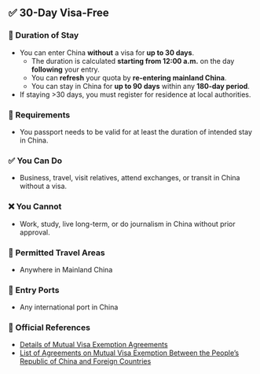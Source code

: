 ## ✅ 30-Day Visa-Free

### 📅  Duration of Stay

- You can enter China **without** a visa for **up to 30 days**.
    - The duration is calculated **starting from 12:00 a.m.** on the day **following** your entry.
    - You can **refresh** your quota by **re-entering mainland China**.
    - You can stay in China for **up to 90 days** within any **180-day period**.
- If staying >30 days, you must register for residence at local authorities.

### 🛂 Requirements

- You passport needs to be valid for at least the duration of intended stay in China.

### ✅ You Can Do

- Business, travel, visit relatives, attend exchanges, or transit in China without a visa.

### ❌ You Cannot

- Work, study, live long-term, or do journalism in China without prior approval.

### 📍 Permitted Travel Areas

- Anywhere in Mainland China

### 🛬 Entry Ports

- Any international port in China

### 🔗 Official References

- [Details of Mutual Visa Exemption Agreements](https://en.nia.gov.cn/n147418/n147463/c181470/content.html)
- [List of Agreements on Mutual Visa Exemption Between the People’s Republic of China and Foreign Countries](http://cs.mfa.gov.cn/wgrlh/lhqz/lhqzjjs/202504/t20250414_11594195.shtml)
